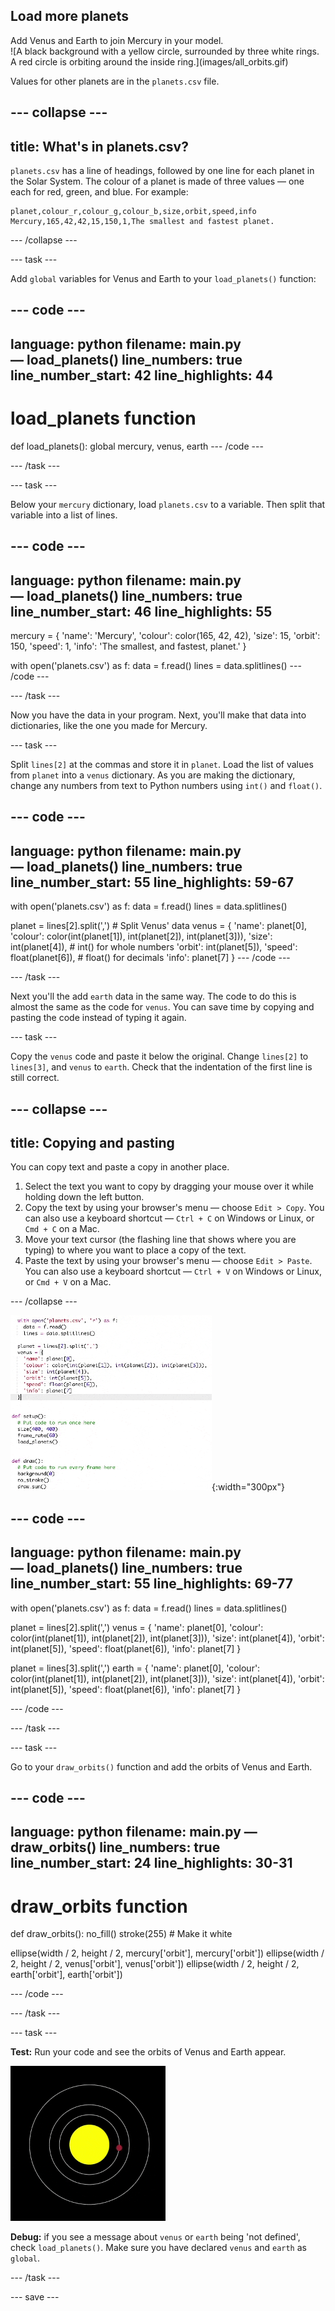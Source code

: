 ## Load more planets

<div style="display: flex; flex-wrap: wrap">
<div style="flex-basis: 200px; flex-grow: 1; margin-right: 15px;">
Add Venus and Earth to join Mercury in your model.
</div>
<div>
![A black background with a yellow circle, surrounded by three white rings. A red circle is orbiting around the inside ring.](images/all_orbits.gif)
</div>
</div>

Values for other planets are in the `planets.csv` file.

--- collapse ---
---
title: What's in planets.csv?
---

`planets.csv` has a line of headings, followed by one line for each planet in the Solar System. The colour of a planet is made of three values — one each for red, green, and blue. For example:

```
planet,colour_r,colour_g,colour_b,size,orbit,speed,info
Mercury,165,42,42,15,150,1,The smallest and fastest planet.
```

--- /collapse ---

--- task ---

Add `global` variables for Venus and Earth to your `load_planets()` function:

--- code ---
---
language: python
filename: main.py — load_planets()
line_numbers: true
line_number_start: 42
line_highlights: 44
---
# load_planets function
def load_planets():
  global mercury, venus, earth
--- /code ---

--- /task ---

--- task ---

Below your `mercury` dictionary, load `planets.csv` to a variable. Then split that variable into a list of lines.

--- code ---
---
language: python
filename: main.py — load_planets()
line_numbers: true
line_number_start: 46
line_highlights: 55
---
  mercury = {
      'name': 'Mercury',
      'colour': color(165, 42, 42),
      'size': 15,
      'orbit': 150,
      'speed': 1,
      'info': 'The smallest, and fastest, planet.'
  }
  
  with open('planets.csv') as f:
    data = f.read()
    lines = data.splitlines()
--- /code ---

--- /task ---

Now you have the data in your program. Next, you'll make that data into dictionaries, like the one you made for Mercury.

--- task ---

Split `lines[2]` at the commas and store it in `planet`. Load the list of values from `planet` into a `venus` dictionary. As you are making the dictionary, change any numbers from text to Python numbers using `int()` and `float()`.

--- code ---
---
language: python
filename: main.py — load_planets()
line_numbers: true
line_number_start: 55
line_highlights: 59-67
---
  with open('planets.csv') as f:
    data = f.read()
    lines = data.splitlines()

  planet = lines[2].split(',') # Split Venus' data
  venus = { 
    'name': planet[0],
    'colour': color(int(planet[1]), int(planet[2]), int(planet[3])),
    'size': int(planet[4]), # int() for whole numbers
    'orbit': int(planet[5]),
    'speed': float(planet[6]), # float() for decimals
    'info': planet[7]
  }
--- /code ---

--- /task ---

Next you'll the add `earth` data in the same way. The code to do this is almost the same as the code for `venus`. You can save time by copying and pasting the code instead of typing it again.

--- task ---

Copy the `venus` code and paste it below the original. Change `lines[2]` to `lines[3]`, and `venus` to `earth`. Check that the indentation of the first line is still correct.

--- collapse ---
---
title: Copying and pasting
---

You can copy text and paste a copy in another place.

 1. Select the text you want to copy by dragging your mouse over it while holding down the left button.
 2. Copy the text by using your browser's menu — choose `Edit > Copy`. You can also use a keyboard shortcut — `Ctrl + C` on Windows or Linux, or `Cmd + C` on a Mac.
 3. Move your text cursor (the flashing line that shows where you are typing) to where you want to place a copy of the text.
 4. Paste the text by using your browser's menu — choose `Edit > Paste`. You can also use a keyboard shortcut — `Ctrl + V` on Windows or Linux, or `Cmd + V` on a Mac.

--- /collapse ---

![The code being copied and changed as described.](images/code_copy.gif){:width="300px"}

--- code ---
---
language: python
filename: main.py — load_planets()
line_numbers: true
line_number_start: 55
line_highlights: 69-77
---
  with open('planets.csv') as f:
    data = f.read()
    lines = data.splitlines()

  planet = lines[2].split(',')
  venus = { 
    'name': planet[0],
    'colour': color(int(planet[1]), int(planet[2]), int(planet[3])),
    'size': int(planet[4]), 
    'orbit': int(planet[5]),
    'speed': float(planet[6]), 
    'info': planet[7]
  }

  planet = lines[3].split(',') 
  earth = { 
    'name': planet[0],
    'colour': color(int(planet[1]), int(planet[2]), int(planet[3])),
    'size': int(planet[4]), 
    'orbit': int(planet[5]),
    'speed': float(planet[6]), 
    'info': planet[7]
  }

--- /code ---

--- /task ---

--- task ---

Go to your `draw_orbits()` function and add the orbits of Venus and Earth.

--- code ---
---
language: python
filename: main.py — draw_orbits()
line_numbers: true
line_number_start: 24
line_highlights: 30-31
---
# draw_orbits function
def draw_orbits():
  no_fill()
  stroke(255) # Make it white
  
  ellipse(width / 2, height / 2, mercury['orbit'], mercury['orbit'])
  ellipse(width / 2, height / 2, venus['orbit'], venus['orbit'])
  ellipse(width / 2, height / 2, earth['orbit'], earth['orbit'])

--- /code ---

--- /task ---

--- task ---

 **Test:** Run your code and see the orbits of Venus and Earth appear.

![A black background with a yellow circle, surrounded by three white rings. A red circle is orbiting around the inside ring.](images/all_orbits.gif)

**Debug:** if you see a message about `venus` or `earth` being 'not defined', check `load_planets()`. Make sure you have declared `venus` and `earth`  as `global`.

--- /task ---

--- save ---
